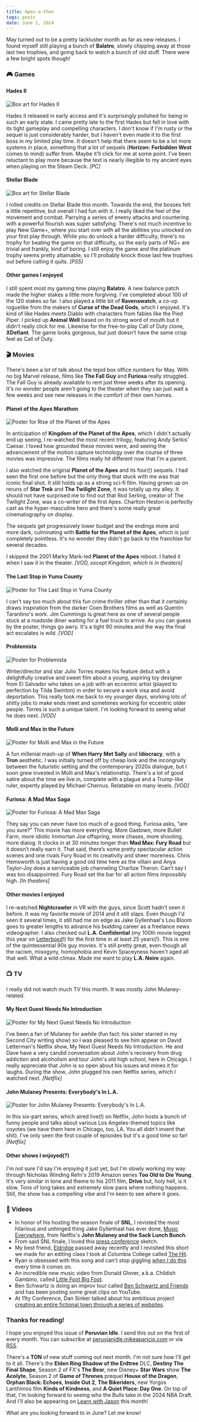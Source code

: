 ```yaml
---
title: Apes-a-thon
tags: posts
date: June 1, 2024
---
```


May turned out to be a pretty lackluster month as far as new releases. I found myself still playing a bunch of **Balatro**, slowly chipping away at those last two trophies, and going back to watch a bunch of old stuff. There were a few bright spots though!

### 🎮 Games

#### Hades II

<img src="https://peruvianidle.mikeaparicio.com/assets/images/hades-2.png" alt="Box art for Hades II" class="boxart">

Hades II released in early access and it's surprisingly polished for being in such an early state. I came pretty late to the first Hades but fell in love with its tight gameplay and compelling characters. I don't know if I'm rusty or the sequel is just considerably harder, but I haven't even made it to the first boss in my limited play time. It doesn't help that there seem to be a lot more systems in place, something that a lot of sequels (**Horizon: Forbidden West** comes to mind) suffer from. Maybe it'll click for me at some point. I've been reluctant to play more because the text is nearly illegible to my ancient eyes when playing on the Steam Deck. _[PC]_

#### Stellar Blade

<img src="https://peruvianidle.mikeaparicio.com/assets/images/stellar-blade.jpg" alt="Box art for Stellar Blade" class="boxart">

I rolled credits on Stellar Blade this month. Towards the end, the bosses felt a little repetitive, but overall I had fun with it. I really liked the feel of the movement and combat. Parrying a series of enemy attacks and countering with a powerful flourish was super satisfying. There's not much incentive to play New Game+, where you start over with all the abilities you unlocked on your first play through. While you do unlock a harder difficulty, there's no trophy for beating the game on that difficulty, so the early parts of NG+ are trivial and frankly, kind of boring. I still enjoy the game and the platinum trophy seems pretty attainable, so I'll probably knock those last few trophies out before calling it quits. _[PS5]_

#### Other games I enjoyed

I still spent most my gaming time playing **Balatro**. A new balance patch made the higher stakes a little more forgiving. I've completed about 100 of the 120 stakes so far. I also played a little bit of **Ravenswatch**, a co-op roguelike from the makers of **Curse of the Dead Gods**, which I enjoyed. It's kind of like Hades meets Diablo with characters from fables like the Pied Piper. I picked up **Animal Well** based on its strong word of mouth but it didn't really click for me. Likewise for the free-to-play Call of Duty clone, **XDefiant**. The game looks gorgeous, but just doesn't have the same crisp feel as Call of Duty.

### 🎬 Movies

There's been a lot of talk about the tepid box office numbers for May. With no big Marvel release, films like **The Fall Guy** and **Furiosa** really struggled. The Fall Guy is already available to rent just three weeks after its opening. It's no wonder people aren't going to the theater when they can just wait a few weeks and see new releases in the comfort of their own homes.

#### Planet of the Apes Marathon

<img src="https://peruvianidle.mikeaparicio.com/assets/images/rise-of-the-planet-of-the-apes.jpg" alt="Poster for Rise of the Planet of the Apes" class="boxart">

In anticipation of **Kingdom of the Planet of the Apes**, which I didn't actually end up seeing, I re-watched the most recent trilogy, featuring Andy Serkis' Caesar. I loved how grounded these movies were, and seeing the advancement of the motion capture technology over the course of three movies was impressive. The films really hit different now that I'm a parent.

I also watched the original **Planet of the Apes** and its four(!) sequels. I had seen the first one before but the only thing that stuck with me was that iconic final shot. It still holds up as a strong sci-fi film. Having grown up on reruns of **Star Trek** and **The Twilight Zone**, it was totally up my alley. It should not have surprised me to find out that Rod Serling, creator of The Twilight Zone, was a co-writer of the first Apes. Charlton Heston is perfectly cast as the hyper-masculine hero and there's some really great cinematography on display.

The sequels get progressively lower budget and the endings more and more dark, culminating with **Battle for the Planet of the Apes**, which is just completely pointless. It's no wonder they didn't go back to the franchise for several decades.

I skipped the 2001 Marky Mark-led **Planet of the Apes** reboot. I hated it when I saw it in the theater.  _[VOD, except Kingdom, which is in theaters]_

#### The Last Stop in Yuma County

<img src="https://peruvianidle.mikeaparicio.com/assets/images/the-last-stop-in-yuma-county.jpg" alt="Poster for The Last Stop in Yuma County" class="boxart">

I can't say too much about this fun crime thriller other than that it certainly draws inspiration from the darker Coen Brothers films as well as Quentin Tarantino's work. Jim Cummings is great here as one of several people stuck at a roadside diner waiting for a fuel truck to arrive. As you can guess by the poster, things go awry. It's a tight 90 minutes and the way the final act escalates is wild. _[VOD]_

#### Problemista

<img src="https://peruvianidle.mikeaparicio.com/assets/images/problemista.jpg" alt="Poster for Problemista" class="boxart">

Writer/director and star Julio Torres makes his feature debut with a delightfully creative and sweet film about a young, aspiring toy designer from El Salvador who takes on a job with an eccentric artist (played to perfection by Tilda Swinton) in order to secure a work visa and avoid deportation. This really took me back to my younger days, working lots of shitty jobs to make ends meet and sometimes working for eccentric older people. Torres is such a unique talent. I'm looking forward to seeing what he does next. _[VOD]_

#### Molli and Max in the Future

<img src="https://peruvianidle.mikeaparicio.com/assets/images/molli-and-max-in-the-future.jpg" alt="Poster for Molli and Max in the Future" class="boxart">

A fun millenial mash-up of **When Harry Met Sally** and **Idiocracy**, with a **Tron** aesthetic. I was initially turned off by cheap look and the incongruity between the futuristic setting and the contemporary 2020s dialogue, but I soon grew invested in Molli and Max's relationship. There's a lot of good satire about the time we live in, complete with a plague and a Trump-like ruler, expertly played by Michael Chernus. Relatable on many levels. _[VOD]_

#### Furiosa: A Mad Max Saga

<img src="https://peruvianidle.mikeaparicio.com/assets/images/furiosa.jpg" alt="Poster for Furiosa: A Mad Max Saga" class="boxart">

They say you can never have too much of a good thing. Furiosa asks, “are you sure?” This movie has more everything. More Gastown, more Bullet Farm, more idiotic Immortan Joe offspring, more chases, more shooting, more dialog. It clocks in at 30 minutes longer than **Mad Max: Fury Road** but it doesn’t really earn it. That said, there’s some pretty spectacular action scenes and one rivals Fury Road in its creativity and sheer moreness. Chris Hemsworth is just having a good old time here as the villain and Anya Taylor-Joy does a serviceable job channeling Charlize Theron. Can’t say I was too disappointed. Fury Road set the bar for all action films impossibly high. _[In theaters]_

#### Other movies I enjoyed

I re-watched **Nightcrawler** in VR with the guys, since Scott hadn't seen it before. It was my favorite movie of 2014 and it still slaps. Even though I'd seen it several times, it still had me on edge as Jake Gyllenhaal's Lou Bloom goes to greater lengths to advance his budding career as a freelance news videographer. I also checked out **L.A. Confidential** (my 100th movie logged this year on [Letterboxd](https://letterboxd.com/peruvianidol/)!) for the first time in at least 25 years(!). This is one of the quintessential 90s guy movies. It's still pretty great, even though all the racism, misogyny, homophobia and Kevin Spaceyness haven't aged all that well. What a wild climax. Made me want to play **L.A. Noire** again.

### 📺 TV

I really did not watch much TV this month. It was mostly John Mulaney-related.

#### My Next Guest Needs No Introduction

<img src="https://peruvianidle.mikeaparicio.com/assets/images/my-next-guest.jpg" alt="Poster for My Next Guest Needs No Introduction" class="boxart">

I've been a fan of Mulaney for awhile (fun fact: his sister starred in my Second City writing show) so I was pleased to see him appear on David Letterman's Netflix show, My Next Guest Needs No Introduction. He and Dave have a very candid conversation about John's recovery from drug addiction and alcoholism and tour John's old high school, here in Chicago. I really appreciate that John is so open about his issues and mines it for laughs. During the show, John plugged his own Netflix series, which I watched next. _[Netflix]_

#### John Mulaney Presents: Everybody's In L.A.

<img src="https://peruvianidle.mikeaparicio.com/assets/images/everybodys-in-la.jpg" alt="Poster for John Mulaney Presents: Everybody's In L.A." class="boxart">

In this six-part series, which aired live(!) on Netflix, John hosts a bunch of funny people and talks about various Los Angeles-themed topics like coyotes (we have them here in Chicago, too, LA. You all didn't invent that shit). I've only seen the first couple of episodes but it's a good time so far! _[Netflix]_

#### Other shows I enjoyed(?)

I'm not sure I'd say I'm enjoying it just yet, but I'm slowly working my way through Nicholas Winding Refn's 2019 Amazon series **Too Old to Die Young**. It's very similar in tone and theme to his 2011 film, **Drive** but, holy hell, is it slow. Tons of long takes and extremely slow pans where nothing happens. Still, the show has a compelling vibe and I'm keen to see where it goes.

### 📱 Videos

* In honor of his hosting the season finale of **SNL**, I revisted the most hilarious and unhinged thing Jake Gyllenhaal has ever done, [Music Everywhere](https://youtu.be/ddNNN80A_7Y?si=oVC0eRqQn76fatxd), from Netflix's **John Mulaney and the Sack Lunch Bunch**.
* From said SNL finale, I loved this [press conference](https://youtu.be/36r6-5px_ZA?si=AacSqh_NnqeZEBg3) sketch.
* My best friend, [Eldridge](https://www.mikeaparicio.com/posts/2024-05-07-eldridge/) passed away recently and I revisited this short we made for an editing class I took at Columbia College called [The Hit](https://youtu.be/D7EGJuX8OCg?si=RZOYB1NWQCPw2Ifg).
* Ryan is obsessed with this song and can't stop giggling [when I do this](https://youtu.be/Nj6WviSNVHY?si=8XACZyqSDiCa9I69) every time it comes on.
* An incredible new music video from Donald Glover, a.k.a. Childish Gambino, called [Little Foot Big Foot](https://youtu.be/HLX1HxJm5wM?si=yzIiSmlT00iXoGzq).
* Ben Schwartz is doing an improv tour called [Ben Schwartz and Friends](https://youtu.be/Z2JUZvvQu_k?si=MHYPaUCggtN17ILk) and has been posting some great clips on YouTube.
* At 11ty Conference, Dan Sinker talked about his ambitious project [creating an entire fictional town through a series of websites](https://youtu.be/VNIy2MaXFNM?si=-Qd85QJlaTG_oiCv).

### Thanks for reading!

I hope you enjoyed this issue of **Peruvian Idle**. I send this out on the first of every month. You can subscribe at [peruvianidle.mikeaparicio.com](https://peruvianidle.mikeaparicio.com) or via [RSS](https://peruvianidle.mikeaparicio.com/feed.xml).

There's a **TON** of new stuff coming out next month. I'm not sure how I'll get to it all. There's the **Elden Ring Shadow of the Erdtree** DLC, **Destiny The Final Shape**, Season 2 of FX's **The Bear**, new Disney+ **Star Wars** show **The Acolyte**, Season 2 of **Game of Thrones** prequel **House of the Dragon**, **Orphan Black: Echoes**, **Inside Out 2**, **The Bikeriders**, new Yorgos Lanthimos film **Kinds of Kindness**, and **A Quiet Place: Day One**. On top of that, I'm looking forward to seeing who the Bulls take in the 2024 NBA Draft. And I'll also be appearing on [Learn with Jason](https://www.learnwithjason.dev/) this month!

What are you looking forward to in June? Let me know!